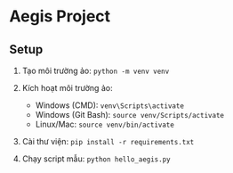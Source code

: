 # Aegis Project

## Setup
1. Tạo môi trường ảo:
   `python -m venv venv`

2. Kích hoạt môi trường ảo:
   - Windows (CMD): `venv\Scripts\activate`
   - Windows (Git Bash): `source venv/Scripts/activate`
   - Linux/Mac: `source venv/bin/activate`

3. Cài thư viện:
   `pip install -r requirements.txt`

4. Chạy script mẫu:
   `python hello_aegis.py`


